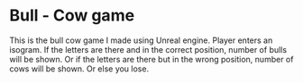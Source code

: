 # Bull - Cow game
This is the bull cow game I made using Unreal engine. 
Player enters an isogram. If the letters are there and in the correct position, number of bulls will be shown.
Or if the letters are there but in the wrong position, number of cows will be shown.
Or else you lose.
